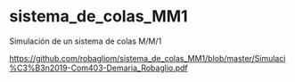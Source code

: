 # sistema_de_colas_MM1
Simulación de un sistema de colas M/M/1

https://github.com/robagliom/sistema_de_colas_MM1/blob/master/Simulaci%C3%B3n2019-Com403-Demaria_Robaglio.pdf
